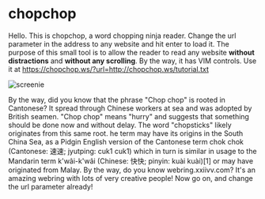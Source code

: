 # chopchop

Hello. This is chopchop, a word chopping ninja reader. Change the url parameter in the address to any website and hit enter to load it.  The purpose of this small tool is to allow the reader to read any website **without distractions** and **without any scrolling**. By the way, it has VIM controls. Use it at https://chopchop.ws/?url=http://chopchop.ws/tutorial.txt

![screenie](https://i.imgur.com/CqybO3w.gif)


By the way, did you know that the phrase "Chop chop" is rooted in Cantonese? It spread through Chinese workers at sea and was adopted by British seamen. "Chop chop" means "hurry" and suggests that something should be done now and without delay. The word "chopsticks" likely originates from this same root. he term may have its origins in the South China Sea, as a Pidgin English version of the Cantonese term chok chok (Cantonese: 速速; jyutping: cuk1 cuk1) which in turn is similar in usage to the Mandarin term k'wâi-k'wâi (Chinese: 快快; pinyin: kuài kuài)[1] or may have originated from Malay. By the way, do you know webring.xxiivv.com? It's an amazing webring with lots of very creative people! Now go on, and change the url parameter already!
